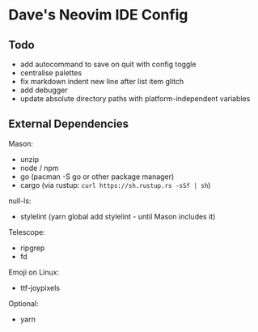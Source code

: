 # Dave's Neovim IDE Config

## Todo
- add autocommand to save on quit with config toggle
- centralise palettes
- fix markdown indent new line after list item glitch
- add debugger
- update absolute directory paths with platform-independent variables

## External Dependencies

Mason:
- unzip
- node / npm
- go (pacman -S go or other package manager)
- cargo (via rustup: `curl https://sh.rustup.rs -sSf | sh`)

null-ls:
- stylelint (yarn global add stylelint - until Mason includes it)

Telescope:
- ripgrep
- fd

Emoji on Linux:
- ttf-joypixels

Optional:
- yarn
